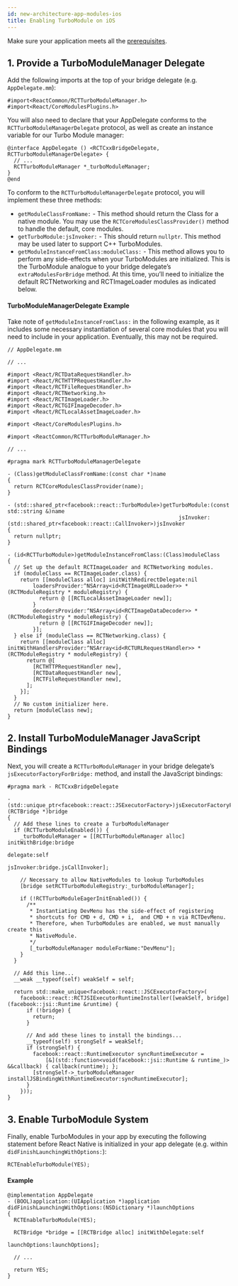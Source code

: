 ```yaml
---
id: new-architecture-app-modules-ios
title: Enabling TurboModule on iOS
---
```


Make sure your application meets all the [prerequisites](new-architecture-app-intro).

## 1. Provide a TurboModuleManager Delegate

Add the following imports at the top of your bridge delegate (e.g. `AppDelegate.mm`):

```objc
#import<ReactCommon/RCTTurboModuleManager.h>
#import<React/CoreModulesPlugins.h>
```

You will also need to declare that your AppDelegate conforms to the `RCTTurboModuleManagerDelegate` protocol, as well as create an instance variable for our Turbo Module manager:

```objc
@interface AppDelegate () <RCTCxxBridgeDelegate, RCTTurboModuleManagerDelegate> {
  // ...
  RCTTurboModuleManager *_turboModuleManager;
}
@end
```

To conform to the `RCTTurboModuleManagerDelegate` protocol, you will implement these three methods:

- `getModuleClassFromName:` - This method should return the Class for a native module. You may use the `RCTCoreModulesClassProvider()` method to handle the default, core modules.
- `getTurboModule:jsInvoker:` - This should return `nullptr`. This method may be used later to support C++ TurboModules.
- `getModuleInstanceFromClass:moduleClass:` - This method allows you to perform any side-effects when your TurboModules are initialized. This is the TurboModule analogue to your bridge delegate’s `extraModulesForBridge` method. At this time, you’ll need to initialize the default RCTNetworking and RCTImageLoader modules as indicated below.

#### TurboModuleManagerDelegate Example

Take note of `getModuleInstanceFromClass:` in the following example, as it includes some necessary instantiation of several core modules that you will need to include in your application. Eventually, this may not be required.

```objc
// AppDelegate.mm

// ...

#import <React/RCTDataRequestHandler.h>
#import <React/RCTHTTPRequestHandler.h>
#import <React/RCTFileRequestHandler.h>
#import <React/RCTNetworking.h>
#import <React/RCTImageLoader.h>
#import <React/RCTGIFImageDecoder.h>
#import <React/RCTLocalAssetImageLoader.h>

#import <React/CoreModulesPlugins.h>

#import <ReactCommon/RCTTurboModuleManager.h>

// ...

#pragma mark RCTTurboModuleManagerDelegate

- (Class)getModuleClassFromName:(const char *)name
{
  return RCTCoreModulesClassProvider(name);
}

- (std::shared_ptr<facebook::react::TurboModule>)getTurboModule:(const std::string &)name
                                                      jsInvoker:(std::shared_ptr<facebook::react::CallInvoker>)jsInvoker
{
  return nullptr;
}

- (id<RCTTurboModule>)getModuleInstanceFromClass:(Class)moduleClass
{
  // Set up the default RCTImageLoader and RCTNetworking modules.
  if (moduleClass == RCTImageLoader.class) {
    return [[moduleClass alloc] initWithRedirectDelegate:nil
        loadersProvider:^NSArray<id<RCTImageURLLoader>> *(RCTModuleRegistry * moduleRegistry) {
          return @ [[RCTLocalAssetImageLoader new]];
        }
        decodersProvider:^NSArray<id<RCTImageDataDecoder>> *(RCTModuleRegistry * moduleRegistry) {
          return @ [[RCTGIFImageDecoder new]];
        }];
  } else if (moduleClass == RCTNetworking.class) {
    return [[moduleClass alloc] initWithHandlersProvider:^NSArray<id<RCTURLRequestHandler>> *(RCTModuleRegistry * moduleRegistry) {
      return @[
        [RCTHTTPRequestHandler new],
        [RCTDataRequestHandler new],
        [RCTFileRequestHandler new],
      ];
    }];
  }
  // No custom initializer here.
  return [moduleClass new];
}
```

## 2. Install TurboModuleManager JavaScript Bindings

Next, you will create a `RCTTurboModuleManager` in your bridge delegate’s `jsExecutorFactoryForBridge:` method, and install the JavaScript bindings:

```objc
#pragma mark - RCTCxxBridgeDelegate

- (std::unique_ptr<facebook::react::JSExecutorFactory>)jsExecutorFactoryForBridge:(RCTBridge *)bridge
{
  // Add these lines to create a TurboModuleManager
  if (RCTTurboModuleEnabled()) {
    _turboModuleManager = [[RCTTurboModuleManager alloc] initWithBridge:bridge
                                                               delegate:self
                                                              jsInvoker:bridge.jsCallInvoker];

    // Necessary to allow NativeModules to lookup TurboModules
    [bridge setRCTTurboModuleRegistry:_turboModuleManager];

    if (!RCTTurboModuleEagerInitEnabled()) {
      /**
       * Instantiating DevMenu has the side-effect of registering
       * shortcuts for CMD + d, CMD + i,  and CMD + n via RCTDevMenu.
       * Therefore, when TurboModules are enabled, we must manually create this
       * NativeModule.
       */
       [_turboModuleManager moduleForName:"DevMenu"];
    }
  }

  // Add this line...
  __weak __typeof(self) weakSelf = self;

  return std::make_unique<facebook::react::JSCExecutorFactory>(
    facebook::react::RCTJSIExecutorRuntimeInstaller([weakSelf, bridge](facebook::jsi::Runtime &runtime) {
      if (!bridge) {
        return;
      }

      // And add these lines to install the bindings...
      __typeof(self) strongSelf = weakSelf;
      if (strongSelf) {
        facebook::react::RuntimeExecutor syncRuntimeExecutor =
            [&](std::function<void(facebook::jsi::Runtime & runtime_)> &&callback) { callback(runtime); };
        [strongSelf->_turboModuleManager installJSBindingWithRuntimeExecutor:syncRuntimeExecutor];
      }
    }));
}
```

## 3. Enable TurboModule System

Finally, enable TurboModules in your app by executing the following statement before React Native is initialized in your app delegate (e.g. within `didFinishLaunchingWithOptions:`):

```objc
RCTEnableTurboModule(YES);
```

#### Example

```objc
@implementation AppDelegate
- (BOOL)application:(UIApplication *)application didFinishLaunchingWithOptions:(NSDictionary *)launchOptions
{
  RCTEnableTurboModule(YES);

  RCTBridge *bridge = [[RCTBridge alloc] initWithDelegate:self
                                            launchOptions:launchOptions];

  // ...

  return YES;
}
```
